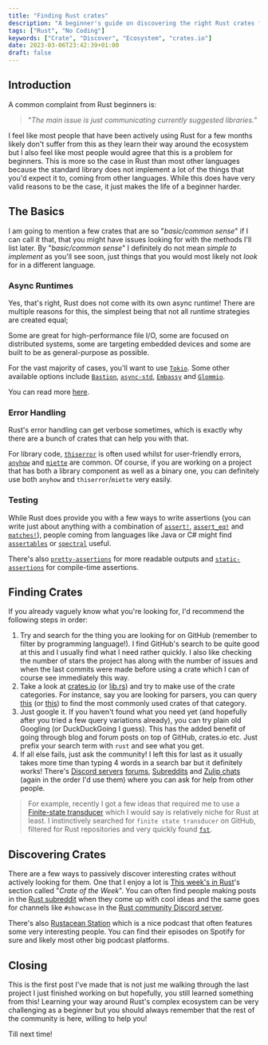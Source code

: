 ```yaml
---
title: "Finding Rust crates"
description: "A beginner's guide on discovering the right Rust crates for the job."
tags: ["Rust", "No Coding"]
keywords: ["Crate", "Discover", "Ecosystem", "crates.io"]
date: 2023-03-06T23:42:39+01:00
draft: false
---
```


## Introduction

A common complaint from Rust beginners is:

> "*The main issue is just communicating currently suggested libraries.*"

I feel like most people that have been actively using Rust for a few months likely don't suffer from
this as they learn their way around the ecosystem but I also feel like most people would agree that
this is a problem for beginners. This is more so the case in Rust than most other languages because
the standard library does not implement a lot of the things that you'd expect it to, coming from
other languages. While this does have very valid reasons to be the case, it just makes the life
of a beginner harder.

## The Basics

I am going to mention a few crates that are so "*basic/common sense*" if I can call it that, that
you might have issues looking for with the methods I'll list later. By "*basic/common sense*"
I definitely do not mean *simple to implement* as you'll see soon, just things that you would most
likely not *look* for in a different language.

### Async Runtimes

Yes, that's right, Rust does not come with its own async runtime! There are multiple reasons for
this, the simplest being that not all runtime strategies are created equal; 

Some are great for high-performance file I/O, some are focused on distributed systems, some are
targeting embedded devices and some are built to be as general-purpose as possible.

For the vast majority of cases, you'll want to use [`Tokio`](https://tokio.rs/). Some other available
options include [`Bastion`](https://www.bastion-rs.com/), [`async-std`](https://async.rs/),
[`Embassy`](https://embassy.dev/) and [`Glommio`](https://github.com/DataDog/glommio).

You can read more
[here](https://rust-lang.github.io/wg-async/vision/shiny_future/users_manual.html).

### Error Handling

Rust's error handling can get verbose sometimes, which is exactly why there are a bunch of crates
that can help you with that.

For library code, [`thiserror`](https://github.com/dtolnay/thiserror) is often used whilst for
user-friendly errors, [`anyhow`](https://github.com/dtolnay/anyhow) and
[`miette`](https://github.com/zkat/miette) are common. Of course, if you are working on a project
that has both a library component as well as a binary one, you can definitely use both `anyhow` and
`thiserror`/`miette` very easily.

### Testing

While Rust does provide you with a few ways to write assertions (you can write just about anything
with a combination of [`assert!`](https://doc.rust-lang.org/std/macro.assert.html),
[`assert_eq!`](https://doc.rust-lang.org/std/macro.assert_eq.html) and 
[`matches!`](https://doc.rust-lang.org/std/macro.matches.html)), people coming from languages
like Java or C# might find 
[`assertables`](https://github.com/sixarm/assertables-rust-crate/) or
[`spectral`](https://github.com/cfrancia/spectral) useful. 

There's also [`pretty-assertions`](https://github.com/rust-pretty-assertions/rust-pretty-assertions)
for more readable outputs and [`static-assertions`](https://github.com/nvzqz/static-assertions-rs)
for compile-time assertions.

## Finding Crates

If you already vaguely know what you're looking for, I'd recommend the following steps in order:

1. Try and search for the thing you are looking for on GitHub (remember to filter by programming
   language!). I find GitHub's search to be quite good at this and I usually find what I need
   rather quickly. I also like checking the number of stars the project has along with the number
   of issues and when the last commits were made before using a crate which I can of course see
   immediately this way. 
2. Take a look at [crates.io](https://crates.io/) (or [lib.rs](https://lib.rs/)) and try to make
   use of the crate categories. For instance, say you are looking for parsers, you can query
   [this](https://crates.io/keywords/parser) (or [this](https://lib.rs/parser-implementations))
   to find the most commonly used crates of that category.
3. Just google it. If you haven't found what you need yet (and hopefully after you tried
   a few query variations already), you can try plain old Googling (or DuckDuckGoing I guess).
   This has the added benefit of going through blog and forum posts on top of GitHub, crates.io etc.
   Just prefix your search term with `rust` and see what you get.
4. If all else fails, just ask the community! I left this for last as it usually takes more time
   than typing 4 words in a search bar but it definitely works! There's 
   [Discord servers](https://discord.gg/rust-lang-community)
   [forums](https://users.rust-lang.org/),
   [Subreddits](https://www.reddit.com/r/rust/) and
   [Zulip chats](https://rust-lang.zulipchat.com/) (again in the order I'd use them) where you can
   ask for help from other people.

> For example, recently I got a few ideas that required me to use a
> [Finite-state transducer](https://en.wikipedia.org/wiki/Finite-state_transducer) which I would say
> is relatively niche for Rust at least. I instinctively searched for `finite state transducer` on
> GitHub, filtered for Rust repositories and very quickly found
> [`fst`](https://github.com/BurntSushi/fst).

## Discovering Crates

There are a few ways to passively discover interesting crates without actively looking for them.
One that I enjoy a lot is [This week's in Rust](https://this-week-in-rust.org/)'s section called
"*Crate of the Week*". You can often find people making posts in the
[Rust subreddit](https://www.reddit.com/r/rust/) when they come up with cool ideas and the same goes
for channels like `#showcase` in the
[Rust community Discord server](https://discord.gg/rust-lang-community).

There's also [Rustacean Station](https://rustacean-station.org/) which is a nice podcast that often
features some very interesting people. You can find their episodes on Spotify for sure and likely
most other big podcast platforms.

## Closing

This is the first post I've made that is not just me walking through the last project I just
finished working on but hopefully, you still learned something from this! Learning your way around
Rust's complex ecosystem can be very challenging as a beginner but you should always remember that
the rest of the community is here, willing to help you!

Till next time!
